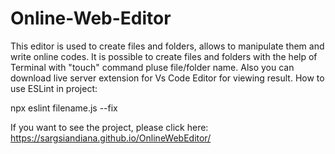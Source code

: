 # Online-Web-Editor
This editor is used to create files and folders, allows to manipulate them and write online codes.
It is possible to create files and folders with the help of Terminal with "touch" command pluse file/folder name.
Also you can download live server extension for Vs Code Editor for viewing result.
How to use ESLint in project:
   
   npx eslint filename.js --fix
   
   If you want to see the project, please click here: https://sargsiandiana.github.io/OnlineWebEditor/
